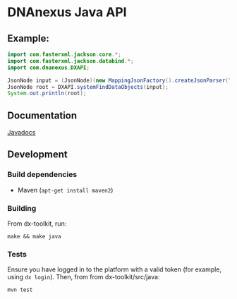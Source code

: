 # DNAnexus Java API

## Example:

```java
import com.fasterxml.jackson.core.*;
import com.fasterxml.jackson.databind.*;
import com.dnanexus.DXAPI;

JsonNode input = (JsonNode)(new MappingJsonFactory().createJsonParser("{}").readValueAsTree());
JsonNode root = DXAPI.systemFindDataObjects(input);
System.out.println(root);
```

## Documentation

[Javadocs](http://autodoc.dnanexus.com/bindings/java/current/)

## Development

### Build dependencies

* Maven (`apt-get install maven2`)

### Building

From dx-toolkit, run:

    make && make java

### Tests

Ensure you  have logged  in to the  platform with a  valid token  (for example,
using `dx login`). Then, from from dx-toolkit/src/java:

    mvn test
